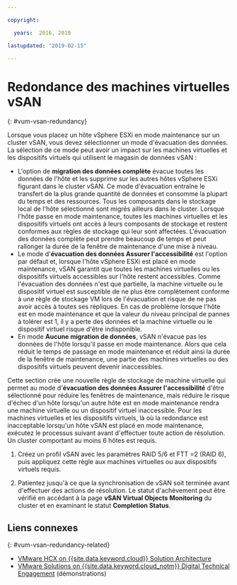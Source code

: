```yaml
---

copyright:

  years:  2016, 2019

lastupdated: "2019-02-15"

---
```


# Redondance des machines virtuelles vSAN
{: #vum-vsan-redundancy}

Lorsque vous placez un hôte vSphere ESXi en mode maintenance sur un cluster vSAN, vous devez sélectionner un mode d'évacuation des données. La sélection de ce mode peut avoir un impact sur les machines virtuelles et les dispositifs virtuels qui utilisent le magasin de données vSAN :
* L'option de **migration des données complète** évacue toutes les données de l'hôte et les supprime sur les autres hôtes vSphere ESXi figurant dans le cluster vSAN. Ce mode d'évacuation entraîne le transfert de la plus grande quantité de données et consomme la plupart du temps et des ressources. Tous les composants dans le stockage local de l'hôte sélectionné sont migrés ailleurs dans le cluster. Lorsque l'hôte passe en mode maintenance, toutes les machines virtuelles et les dispositifs virtuels ont accès à leurs composants de stockage et restent conformes aux règles de stockage qui leur sont affectées. L'évacuation des données complète peut prendre beaucoup de temps et peut rallonger la durée de la fenêtre de maintenance d'une mise à niveau.
* Le mode d'**évacuation des données Assurer l'accessibilité** est l'option par défaut et, lorsque l'hôte vSphere ESXi est placé en mode maintenance, vSAN garantit que toutes les machines virtuelles ou les dispositifs virtuels accessibles sur l'hôte restent accessibles. Comme l'évacuation des données n'est que partielle, la machine virtuelle ou le dispositif virtuel est susceptible de ne plus être complètement conforme à une règle de stockage VM lors de l'évacuation et risque de ne pas avoir accès à toutes ses répliques. En cas de problème lorsque l'hôte est en mode maintenance et que la valeur du niveau principal de pannes à tolérer est 1, il y a perte des données et la machine virtuelle ou le dispositif virtuel risque d'être indisponible.
* En mode **Aucune migration de données**, vSAN n'évacue pas les données de l'hôte lorsqu'il passe en mode maintenance. Alors que cela réduit le temps de passage en mode maintenance et réduit ainsi la durée de la fenêtre de maintenance, une partie des machines virtuelles ou des dispositifs virtuels peuvent devenir inaccessibles.

Cette section crée une nouvelle règle de stockage de machine virtuelle qui permet au mode d'**évacuation des données Assurer l'accessibilité** d'être sélectionné pour réduire les fenêtres de maintenance, mais réduire le risque d'échec d'un hôte lorsqu'un autre hôte est en mode maintenance rendra une machine virtuelle ou un dispositif virtuel inaccessible. Pour les machines virtuelles et les dispositifs virtuels, là où la redondance est inacceptable lorsqu'un hôte vSAN est placé en mode maintenance, exécutez le processus suivant avant d'effectuer toute action de résolution. Un cluster comportant au moins 6 hôtes est requis.

1. Créez un profil vSAN avec les paramètres RAID 5/6 et FTT =2 (RAID 6), puis appliquez cette règle aux machines virtuelles ou aux dispositifs virtuels requis.

2. Patientez jusqu'à ce que la synchronisation de vSAN soit terminée avant d'effectuer des actions de résolution. Le statut d'achèvement peut être vérifié en accédant à la page **vSAN Virtual Objects Monitoring** du cluster et en examinant le statut **Completion Status**.

## Liens connexes
{: #vum-vsan-redundancy-related}

* [VMware HCX on {{site.data.keyword.cloud}} Solution Architecture](https://www.ibm.com/cloud/garage/files/HCX_Architecture_Design.pdf)
* [VMware Solutions on {{site.data.keyword.cloud_notm}} Digital Technical Engagement](https://ibm-dte.mybluemix.net/ibm-vmware) (démonstrations)
